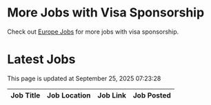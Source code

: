 # More Jobs with Visa Sponsorship

Check out [Europe Jobs](https://github.com/sureshparimi/europejobs#latest-jobs) for more jobs with visa sponsorship.

# Latest Jobs

This page is updated at September 25, 2025 07:23:28

| Job Title | Job Location | Job Link | Job Posted |
| --- | --- | --- | --- |
